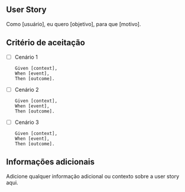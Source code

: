 ## User Story

Como [usuário], eu quero [objetivo], para que [motivo].

## Critério de aceitação

- [ ] Cenário 1

    ```
    Given [context],
    When [event],
    Then [outcome].
    ```

- [ ] Cenário 2

    ```
    Given [context],
    When [event],
    Then [outcome].
    ```

- [ ] Cenário 3

    ```
    Given [context],
    When [event],
    Then [outcome].
    ```

## Informações adicionais

Adicione qualquer informação adicional ou contexto sobre a user story aqui.
